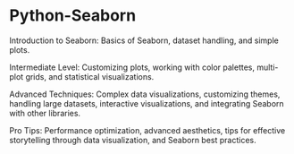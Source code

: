 # Python-Seaborn

Introduction to Seaborn: Basics of Seaborn, dataset handling, and simple plots.

Intermediate Level: Customizing plots, working with color palettes, multi-plot grids, and statistical visualizations.

Advanced Techniques: Complex data visualizations, customizing themes, handling large datasets, interactive visualizations, and integrating Seaborn with other libraries.

Pro Tips: Performance optimization, advanced aesthetics, tips for effective storytelling through data visualization, and Seaborn best practices.
